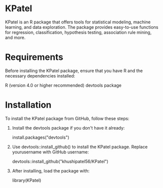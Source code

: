 # KPatel

KPatel is an R package that offers tools for statistical modeling, machine learning, and data exploration. The package provides easy-to-use functions for regression, classification, hypothesis testing, association rule mining, and more.

# Requirements

Before installing the KPatel package, ensure that you have R and the necessary dependencies installed:

R (version 4.0 or higher recommended)
devtools package

# Installation

To install the KPatel package from GitHub, follow these steps:

1. Install the devtools package if you don't have it already:

   install.packages("devtools")

2. Use devtools::install_github() to install the KPatel package. Replace yourusername with GitHub username:

   devtools::install_github("khushipatel56/KPatel")

3. After installing, load the package with:

   library(KPatel)

